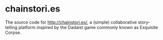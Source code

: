 chainstori.es
=============

The source code for http://chainstori.es/, a (simple) collaborative story-telling platform inspired by the Dadaist game commonly known as Exquisite Corpse.
